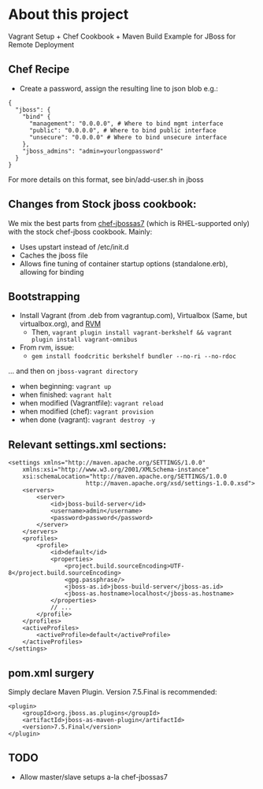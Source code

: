# About this project

Vagrant Setup + Chef Cookbook + Maven Build Example for JBoss for Remote Deployment

## Chef Recipe

  * Create a password, assign the resulting line to json blob e.g.:

```
{ 
  "jboss": {
    "bind" {
      "management": "0.0.0.0", # Where to bind mgmt interface
      "public": "0.0.0.0", # Where to bind public interface
      "unsecure": "0.0.0.0" # Where to bind unsecure interface
    },
    "jboss_admins": "admin=yourlongpassword"
  }
}
```

For more details on this format, see bin/add-user.sh in jboss

## Changes from Stock jboss cookbook:

We mix the best parts from [chef-jbossas7](https://github.com/wharton/chef-jbossas7) (which is RHEL-supported only) with the stock chef-jboss cookbook. Mainly:

  * Uses upstart instead of /etc/init.d
  * Caches the jboss file
  * Allows fine tuning of container startup options (standalone.erb), allowing for binding

## Bootstrapping

  * Install Vagrant (from .deb from vagrantup.com), Virtualbox (Same, but virtualbox.org), and [RVM](http://rvm.io)
    * Then, ```vagrant plugin install vagrant-berkshelf && vagrant plugin install vagrant-omnibus```
  * From rvm, issue:
    * ```gem install foodcritic berkshelf bundler --no-ri --no-rdoc```

... and then on ```jboss-vagrant directory```

  * when beginning: ```vagrant up```
  * when finished: ```vagrant halt```
  * when modified (Vagrantfile): ```vagrant reload```
  * when modified (chef): ```vagrant provision```
  * when done (vagrant): ```vagrant destroy -y```

## Relevant settings.xml sections:

```
<settings xmlns="http://maven.apache.org/SETTINGS/1.0.0"
	xmlns:xsi="http://www.w3.org/2001/XMLSchema-instance"
	xsi:schemaLocation="http://maven.apache.org/SETTINGS/1.0.0
                      http://maven.apache.org/xsd/settings-1.0.0.xsd">
	<servers>
		<server>
			<id>jboss-build-server</id>
			<username>admin</username>
			<password>password</password>
		</server>
	</servers>
	<profiles>
		<profile>
			<id>default</id>
			<properties>
				<project.build.sourceEncoding>UTF-8</project.build.sourceEncoding>
				<gpg.passphrase/>
				<jboss-as.id>jboss-build-server</jboss-as.id>
				<jboss-as.hostname>localhost</jboss-as.hostname>
			</properties>
			// ...
		</profile>
	</profiles>
	<activeProfiles>
		<activeProfile>default</activeProfile>
	</activeProfiles>
</settings>

```

## pom.xml surgery

Simply declare Maven Plugin. Version 7.5.Final is recommended:

```
<plugin>
	<groupId>org.jboss.as.plugins</groupId>
	<artifactId>jboss-as-maven-plugin</artifactId>
	<version>7.5.Final</version>
</plugin>
```

## TODO

  * Allow master/slave setups a-la chef-jbossas7
